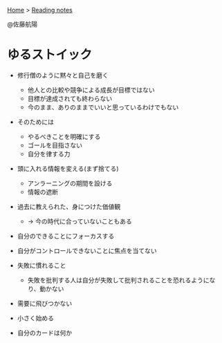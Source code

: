 ---
---
<link rel="stylesheet" href="/assets/css/my-style.css">

[Home](/) > [Reading notes](/reading_notes/)

@佐藤航陽

ゆるストイック
===

* 修行僧のように黙々と自己を磨く
    * 他人との比較や競争による成長が目標ではない
    * 目標が達成されても終わらない
    * 今のまま、ありのままでいいと思っているわけでもない

* そのためには
    * やるべきことを明確にする
    * ゴールを目指さない
    * 自分を律する力

* 頭に入れる情報を変える(まず捨てる)
    * アンラーニングの期間を設ける
    * 情報の遮断

* 過去に教えられた、身につけた価値観
    * → 今の時代に合っていないこともある

* 自分のできることにフォーカスする
* 自分がコントロールできないことに焦点を当てない

* 失敗に慣れること
    * 失敗を批判する人は自分が失敗して批判されることを恐れるようになり、動かない

* 需要に飛びつかない
* 小さく始める
* 自分のカードは何か
